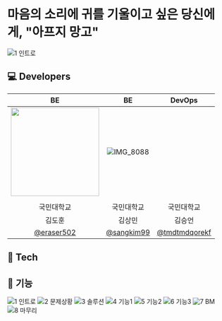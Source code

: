 # 마음의 소리에 귀를 기울이고 싶은 당신에게, "아프지 망고" 
![1 인트로](https://github.com/user-attachments/assets/e6b374e9-a363-4e2a-bd11-4da386a008c6)



## 💻 Developers

|BE | BE | DevOps |
| :---: | :---: | :---: |
|  <img style="width: 200px;" src="" />  |![IMG_8088](https://github.com/user-attachments/assets/f21518c0-8744-41da-b906-c47f0d81b015)
  |  |
|국민대학교|국민대학교|국민대학교|
|김도훈|김상민|김승언|
|   [@eraser502](https://github.com/eraser502)   | [@sangkim99](https://github.com/sangkim99) | [@tmdtmdqorekf](https://github.com/tmdtmdqorekf) |

## 📲 Tech


## 📲 기능

![1 인트로](https://github.com/user-attachments/assets/e6b374e9-a363-4e2a-bd11-4da386a008c6)
![2 문제상황](https://github.com/user-attachments/assets/ef75e78c-d5e8-49e3-8724-d13eeb1a41e8)
![3 솔루션](https://github.com/user-attachments/assets/95c615f7-2e4d-4e8d-88e4-9463eae571d1)
![4 기능1](https://github.com/user-attachments/assets/ad9d2a00-3cbe-4f53-8380-5f98682e427c)
![5 기능2](https://github.com/user-attachments/assets/6d75c8c6-15e2-4e9f-9370-815f30649f7d)
![6 기능3](https://github.com/user-attachments/assets/8d6a65c2-1cf2-42be-ba9a-094282efa762)
![7 BM](https://github.com/user-attachments/assets/4925d6e1-9713-4334-a7c6-cfde0a640045)
![8 마무리](https://github.com/user-attachments/assets/940a2e69-1bcc-44e7-b5f1-16e080549dac)
